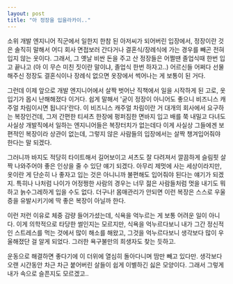 ```yaml
---
layout: post
title: "아 정장을 입을라카이.."
---
```


소위 개발 엔지니어 직군에서 일한지 한참 된 아저씨가 되어버린 입장에서, 정장이란 것은 솔직히 말해서 어디 회사 면접보러 간다거나 결혼식/장례식에 가는 경우를 빼곤 전혀 입지 않는 옷이다. 그래서, 그 옛날 비싼 돈을 주고 산 정장들은 어쩔땐 졸업식때 한번 입고 끝나고 (아 이 무슨 미친 짓이란 말이냐, 졸업식 한번 하자고..) 어르신들 어쩌다 선물 해주신 정장도 결혼식이나 장례식 없으면 옷장에서 썩어나는 게 보통이 된 거다.

그런데 이제 앞으로 개발 엔지니어에서 살짝 벗어난 직책에서 일을 시작하게 된 고로, 옷 입기가 몹시 난해해졌다 이거다. 쉽게 말해서 '굳이 정장이 아니어도 좋으니 비즈니스 캐주얼 차림이시면 됩니다'란다. 이 비즈니스 캐주얼 차림이란 거 대개의 회사에서 요구하는 복장인건데, 그저 간편한 티셔츠 한장에 펑퍼짐한 면바지 입고 배를 쭉 내밀고 다녀도 사실상 개발직에서 일하는 엔지니어들은 복장터치가 없는데다 이게 사실상 그들에겐 보편적인 복장이라 상관이 없는데, 그렇지 않은 사람들의 입장에서는 살짝 챙겨입어줘야 한다는 말 되겠다.
 
그러니까 바지도 적당히 타이트해서 길어보이고 셔츠도 잘 다려져서 깔끔하게 슬림핏 살짝 나와주어야 좋은 인상을 줄 수 있단 얘기 되겠다. 아무리 제멋에 사는 세상이라지만, 옷이란 게 단순히 나 좋자고 입는 것은 아니니까 불편해도 입어줘야 된다는 얘기가 되겠지. 특히나 나처럼 나이가 어정쩡한 사람의 경우는 너무 젊은 사람들처럼 멋을 내기도 뭐하고 늙수그레하게 입을 수도 없다. 더구나! 몸매관리가 안되면 이런 복장은 스스로 우울증을 유발시키기에 딱 좋은 복장이 아닐까 한다.

이런 저런 이유로 체중 감량 들어가셨는데, 식욕을 억누르는 게 보통 어려운 일이 아니다. 이게 의학적으로 타당한 썰인지는 모르지만, 식욕을 억누르다보니 내가 그간 정신적인 스트레스를 먹는 것에서 많이 해소를 해왔고, 그것을 억누르다보니 생각보다 많이 우울해졌단 걸 알게 되었다. 그러한 욕구불만의 희생자도 찾는 듯하고.

운동으로 해결하면 좋다기에 이 더위에 열심히 돌아다니며 땀만 빼고 있다만. 생각보다 오랜 시간동안 차근 차근 붙어버린 살들이 쉽게 이별하긴 싫은 모양이다. 그래서 그렇게 내가 속으로 슬픈지도 모르겠고.. 

